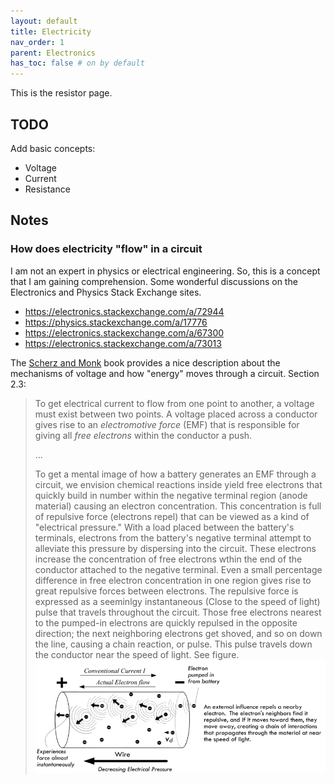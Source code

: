 ```yaml
---
layout: default
title: Electricity
nav_order: 1
parent: Electronics
has_toc: false # on by default
---
```

This is the resistor page.

## TODO
Add basic concepts:
- Voltage
- Current
- Resistance

## Notes

### How does electricity "flow" in a circuit
I am not an expert in physics or electrical engineering. So, this is a concept that I am gaining comprehension. Some wonderful discussions on the Electronics and Physics Stack Exchange sites.

- https://electronics.stackexchange.com/a/72944
- https://physics.stackexchange.com/a/17776
- https://electronics.stackexchange.com/a/67300
- https://electronics.stackexchange.com/a/73013

The [Scherz and Monk](https://alliance-primo.hosted.exlibrisgroup.com/permalink/f/kjtuig/CP71291894620001451) book provides a nice description about the mechanisms of voltage and how "energy" moves through a circuit. Section 2.3:

> To get electrical current to flow from one point to another, a voltage must exist between two points. A voltage placed across a conductor gives rise to an *electromotive force* (EMF) that is responsible for giving all *free electrons* within the conductor a push.
> 
> ...
>
> To get a mental image of how a battery generates an EMF through a circuit, we envision chemical reactions inside yield free electrons that quickly build in number within the negative terminal region (anode material) causing an electron concentration. This concentration is full of repulsive force (electrons repel) that can be viewed as a kind of "electrical pressure." With a load placed between the battery's terminals, electrons from the battery's negative terminal attempt to alleviate this pressure by dispersing into the circuit. These electrons increase the concentration of free electrons wthin the end of the conductor attached to the negative terminal. Even a small percentage difference in free electron concentration in one region gives rise to great repulsive forces between electrons. The repulsive force is expressed as a seeminlgy instantaneous (Close to the speed of light) pulse that travels throughout the circuit. Those free electrons nearest to the pumped-in electrons are quickly repulsed in the opposite direction; the next neighboring electrons get shoved, and so on down the line, causing a chain reaction, or pulse. This pulse travels down the conductor near the speed of light. See figure.
> ![Figure 2.6 from Section 2.3.1 of Scherz and Monk's book showing the 'repulsive force' flowing through a conductor when a battery is applied](assets/images/MechanismsOfVoltage_ScherzAndMonk.png)
